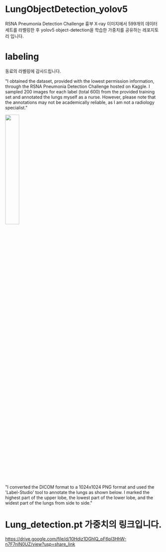 # LungObjectDetection_yolov5

RSNA Pneumonia Detection Challenge 흉부 X-ray 이미지에서 599개의 데이터 세트를 라벨링한 후 yolov5 object-detection을 학습한 가중치를 공유하는 레포지토리 입니다.

# labeling

동료의 라벨링에 감사드립니다.

"I obtained the dataset, provided with the lowest permission information, through the RSNA Pneumonia Detection Challenge hosted on Kaggle. I sampled 200 images for each label (total 600) from the provided training set and annotated the lungs myself as a nurse. However, please note that the annotations may not be academically reliable, as I am not a radiology specialist."

<img width='30%' src='https://user-images.githubusercontent.com/62852426/228876726-9fd8e419-e893-4150-ab65-eacff745df12.png'/>

"I converted the DICOM format to a 1024x1024 PNG format and used the 'Label-Studio' tool to annotate the lungs as shown below. I marked the highest part of the upper lobe, the lowest part of the lower lobe, and the widest part of the lungs from side to side."

# Lung_detection.pt 가중치의 링크입니다.

https://drive.google.com/file/d/10Hdiz1DGhlQ_pF6pl3HhW-n7F7nIN0UZ/view?usp=share_link
